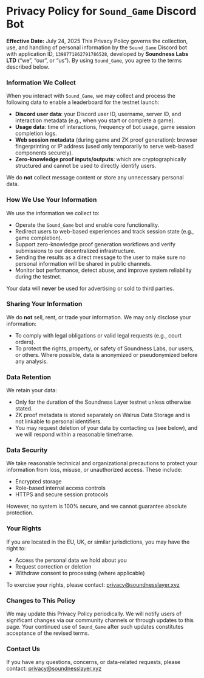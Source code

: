 # **Privacy Policy for `Sound_Game` Discord Bot**

**Effective Date:** July 24, 2025
This Privacy Policy governs the collection, use, and handling of personal information by the `Sound_Game` Discord bot with application ID, `1398771862791786528`, developed by **Soundness Labs LTD** (“we”, “our”, or “us”). By using `Sound_Game`, you agree to the terms described below.

### **Information We Collect**
When you interact with `Sound_Game`, we may collect and process the following data to enable a leaderboard for the testnet launch:

* **Discord user data**: your Discord user ID, username, server ID, and interaction metadata (e.g., when you start or complete a game).
* **Usage data**: time of interactions, frequency of bot usage, game session completion logs.
* **Web session metadata** (during game and ZK proof generation): browser fingerprinting or IP address (used only temporarily to serve web-based components securely).
* **Zero-knowledge proof inputs/outputs**: which are cryptographically structured and cannot be used to directly identify users.

We do **not** collect message content or store any unnecessary personal data.

### **How We Use Your Information**
We use the information we collect to:
* Operate the `Sound_Game` bot and enable core functionality.
* Redirect users to web-based experiences and track session state (e.g., game completion).
* Support zero-knowledge proof generation workflows and verify submissions to our decentralized infrastructure.
* Sending the results as a direct message to the user to make sure no personal information will be shared in public channels.
* Monitor bot performance, detect abuse, and improve system reliability during the testnet.

Your data will **never** be used for advertising or sold to third parties.

### **Sharing Your Information**
We do **not** sell, rent, or trade your information. We may only disclose your information:
* To comply with legal obligations or valid legal requests (e.g., court orders).
* To protect the rights, property, or safety of Soundness Labs, our users, or others.
Where possible, data is anonymized or pseudonymized before any analysis.

### **Data Retention**

We retain your data:
* Only for the duration of the Soundness Layer testnet unless otherwise stated.
* ZK proof metadata is stored separately on Walrus Data Storage and is not linkable to personal identifiers.
* You may request deletion of your data by contacting us (see below), and we will respond within a reasonable timeframe.


### **Data Security**
We take reasonable technical and organizational precautions to protect your information from loss, misuse, or unauthorized access. These include:

* Encrypted storage
* Role-based internal access controls
* HTTPS and secure session protocols

However, no system is 100% secure, and we cannot guarantee absolute protection.

### **Your Rights**
If you are located in the EU, UK, or similar jurisdictions, you may have the right to:

* Access the personal data we hold about you
* Request correction or deletion
* Withdraw consent to processing (where applicable)

To exercise your rights, please contact: [privacy@soundnesslayer.xyz](mailto:privacy@soundnesslayer.xyz)

### **Changes to This Policy**
We may update this Privacy Policy periodically. We will notify users of significant changes via our community channels or through updates to this page.
Your continued use of `Sound_Game` after such updates constitutes acceptance of the revised terms.

### **Contact Us**

If you have any questions, concerns, or data-related requests, please contact:
[privacy@soundnesslayer.xyz](mailto:privacy@soundnesslayer.xyz)
